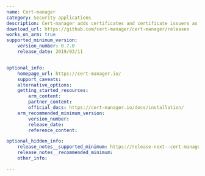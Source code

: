 ```yaml
---
name: Cert-manager
category: Security applications
description: Cert-manager adds certificates and certificate issuers as resource types in Kubernetes clusters, and simplifies the process of obtaining, renewing and using those certificates.
download_url: https://github.com/cert-manager/cert-manager/releases
works_on_arm: true
supported_minimum_version:
    version_number: 0.7.0
    release_date: 2019/03/11


optional_info:
    homepage_url: https://cert-manager.io/ 
    support_caveats:
    alternative_options:
    getting_started_resources:
        arm_content:
        partner_content:
        official_docs: https://cert-manager.io/docs/installation/
    arm_recommended_minimum_version:
        version_number:
        release_date:
        reference_content:

optional_hidden_info:
    release_notes__supported_minimum: https://release-next--cert-manager-website.netlify.app/docs/releases/release-notes/release-notes-0.7
    release_notes__recommended_minimum:
    other_info:

---
```

